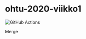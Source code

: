 # ohtu-2020-viikko1

![GitHub Actions](https://github.com/tikibeni/ohtu-2020-viikko1/workflows/Java%20CI%20with%20Gradle/badge.svg)

Merge
